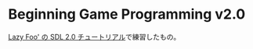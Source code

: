 # Beginning Game Programming v2.0

[Lazy Foo' の SDL 2.0 チュートリアル](http://lazyfoo.net/tutorials/SDL/index.php)で練習したもの。
